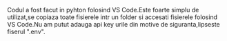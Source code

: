 Codul a fost facut in pyhton folosind VS Code.Este foarte simplu de utilizat,se copiaza toate fisierele intr un folder si accesati fisierele folosind VS Code.Nu am putut adauga api key urile din motive de siguranta,lipseste fiserul ".env".
